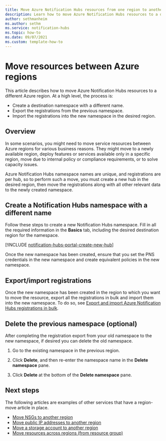 ```yaml
---
title: Move Azure Notification Hubs resources from one region to another 
description: Learn how to move Azure Notification Hubs resources to a different Azure region. 
author: sethmanheim
ms.author: sethm
ms.service: notification-hubs
ms.topic: how-to
ms.date: 09/07/2021
ms.custom: template-how-to
---
```


# Move resources between Azure regions

This article describes how to move Azure Notification Hubs resources to a different Azure region. At a high level, the process is:

- Create a destination namespace with a different name.
- Export the registrations from the previous namespace.
- Import the registrations into the new namespace in the desired region.

## Overview

In some scenarios, you might need to move service resources between Azure regions for various business reasons. They might move to a newly available region, deploy features or services available only in a specific region, move due to internal policy or compliance requirements, or to solve capacity issues.

Azure Notification Hubs namespace names are unique, and registrations are per hub, so to perform such a move, you must create a new hub in the desired region, then move the registrations along with all other relevant data to the newly created namespace.

## Create a Notification Hubs namespace with a different name

Follow these steps to create a new Notification Hubs namespace. Fill in all the required information in the **Basics** tab, including the desired destination region for the namespace.

[!INCLUDE [notification-hubs-portal-create-new-hub](../../includes/notification-hubs-portal-create-new-hub.md)]

Once the new namespace has been created, ensure that you set the PNS credentials in the new namespace and create equivalent policies in the new namespace.

## Export/import registrations

Once the new namespace has been created in the region to which you want to move the resource, export all the registrations in bulk and import them into the new namespace. To do so, see [Export and import Azure Notification Hubs registrations in bulk](export-modify-registrations-bulk.md).

## Delete the previous namespace (optional)

After completing the registration export from your old namespace to the new namespace, if desired you can delete the old namespace.

1. Go to the existing namespace in the previous region.

2. Click **Delete**, and then re-enter the namespace name in the **Delete namespace** pane.

3. Click **Delete** at the bottom of the **Delete namespace** pane.

## Next steps

The following articles are examples of other services that have a region-move article in place.

- [Move NSGs to another region](/virtual-network/move-across-regions-nsg-portal)
- [Move public IP addresses to another region](/virtual-network/move-across-regions-publicip-portal)
- [Move a storage account to another region](/storage/common/storage-account-move?toc=%2Fazure%2Fstorage%2Fblobs%2Ftoc.json&tabs=azure-portal)
- [Move resources across regions (from resource group)](/resource-mover/move-region-within-resource-group#:~:text=1%20In%20the%20Azure%20portal%2C%20open%20the%20relevant,you%20want%20to%20move.%20...%20More%20items...%20)

